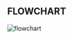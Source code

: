 ## FLOWCHART

![flowchart](https://user-images.githubusercontent.com/48876183/160533198-dec51ab4-1340-4d6b-ac8e-71494ef41a53.jpg)

